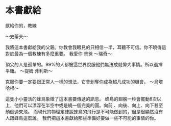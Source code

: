 # 本書獻給

獻給你的，教練

～史蒂夫～

我將這本書獻給我的父親。你教會我眼見的只相信一半，耳聽不可信。你不曉得這對於最為一個教練有多麼重要。 我愛你 爸爸 ～瑞奇～

頂尖的人是孤單的。99%的人都被這世界說服他們無法成就偉大事情。所以選擇平庸。 ～提姆 菲利斯～

克服你要一定要跟正常人一樣的想法，它會剝奪你成為超凡成功的機會。 ～烏塔 哈根～

這隻小小靈活的蜂鳥象徵了這本書要傳遞的訊息。 蜂鳥的翅膀一秒會擺動8次以上，他們可以漂浮在半空中或是繞一個完美的圓。向前 、向後、向上、向下甚至顛倒過來飛。 而現代的物理定律說蜂鳥的飛行是不可能做到的，但是很顯然沒有人跟蜂鳥這麼說。 我們把這本書獻給那些準備好要做一些不可能的事情的你。
